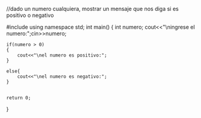 //dado un numero cualquiera, mostrar un mensaje que nos diga si es positivo o negativo

#include<iostream>
using namespace std;
int main()
{
	int numero;
	cout<<"\ningrese el numero:";cin>>numero;
	
	if(numero > 0)
	{
		cout<<"\nel numero es positivo:";
	}
	
	else{
		cout<<"\nel numero es negativo:";
	}
	
	
	return 0;
}
